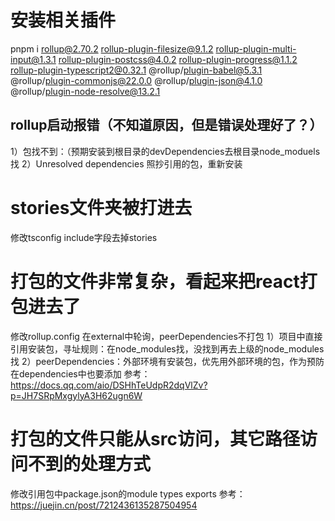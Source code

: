 # 安装相关插件
pnpm i rollup@2.70.2 rollup-plugin-filesize@9.1.2 rollup-plugin-multi-input@1.3.1 rollup-plugin-postcss@4.0.2 rollup-plugin-progress@1.1.2 rollup-plugin-typescript2@0.32.1 @rollup/plugin-babel@5.3.1 @rollup/plugin-commonjs@22.0.0 @rollup/plugin-json@4.1.0 @rollup/plugin-node-resolve@13.2.1

## rollup启动报错（不知道原因，但是错误处理好了？）
1）包找不到：（预期安装到根目录的devDependencies去根目录node_moduels找
2）Unresolved dependencies 照抄引用的包，重新安装

# stories文件夹被打进去
修改tsconfig include字段去掉stories

# 打包的文件非常复杂，看起来把react打包进去了
修改rollup.config 在external中轮询，peerDependencies不打包
1）项目中直接引用安装包，寻址规则：在node_modules找，没找到再去上级的node_modules找
2）peerDependencies：外部环境有安装包，优先用外部环境的包，作为预防在dependencies中也要添加
参考：
https://docs.qq.com/aio/DSHhTeUdpR2dqVlZv?p=JH7SRpMxgylyA3H62ugn6W

# 打包的文件只能从src访问，其它路径访问不到的处理方式
修改引用包中package.json的module types exports
参考：https://juejin.cn/post/7212436135287504954